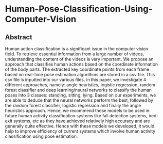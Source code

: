 # Human-Pose-Classification-Using-Computer-Vision
## Abstract
Human action classification is a significant issue in the computer vision field. To retrieve essential information from a large number of videos, understanding the content of the videos is very important. We propose an approach that classifies human actions based on the coordinate information of the body parts. The extracted key coordinate points from each frame based on real-time pose estimation algorithms are stored in a csv file. This csv file is inputted into our various files. In this paper, we investigate 4 different approaches, namely: angle heuristics, logistic regression, random forest classifier and deep learning/neural networks to classify the human poses into 3 classes: standing, sitting, lying. Based on our experiments, we are able to deduce that the neural networks perform the best, followed by the random forest classifier, logistic regression and finally the angle heuristics approach. Hence, we recommend these models to be used in future human activity classification systems like fall detection systems, bed-exit systems, etc as they have achieved relatively high accuracy and are generally quite effective. Hence with these models we developed, it would help to improve efficiency of current systems which involve human activity classification using pose estimation.
